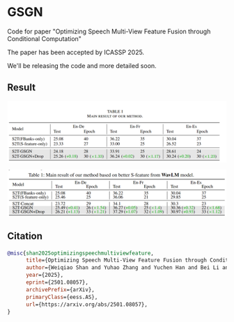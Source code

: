 # GSGN
Code for paper "Optimizing Speech Multi-View Feature Fusion through Conditional Computation"

The paper has been accepted by ICASSP 2025.

We'll be releasing the code and more detailed soon.

## Result

![S-feature from HuBERT model](Figures/result_hubert.png)

![S-feature from WavLM model](Figures/result_wavlm.png)

## Citation

```bibtex
@misc{shan2025optimizingspeechmultiviewfeature,
      title={Optimizing Speech Multi-View Feature Fusion through Conditional Computation}, 
      author={Weiqiao Shan and Yuhao Zhang and Yuchen Han and Bei Li and Xiaofeng Zhao and Yuang Li and Min Zhang and Hao Yang and Tong Xiao and Jingbo Zhu},
      year={2025},
      eprint={2501.08057},
      archivePrefix={arXiv},
      primaryClass={eess.AS},
      url={https://arxiv.org/abs/2501.08057}, 
}